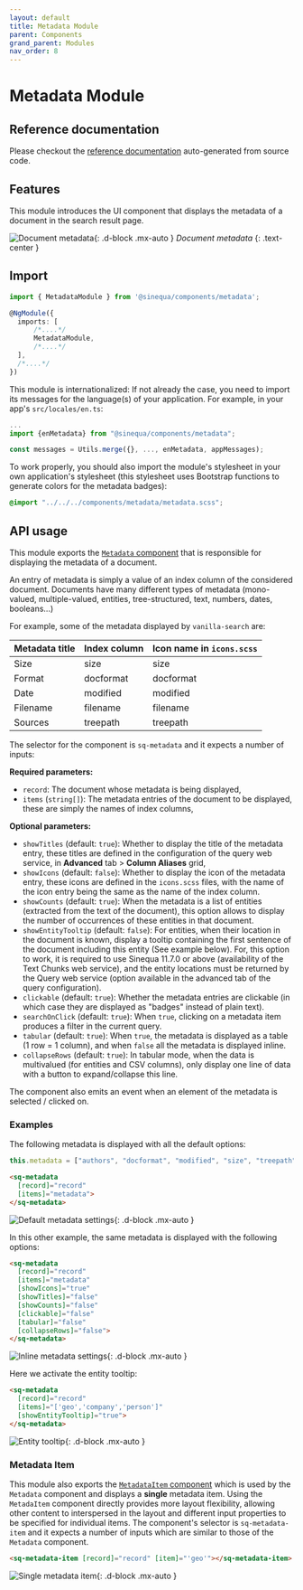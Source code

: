 ```yaml
---
layout: default
title: Metadata Module
parent: Components
grand_parent: Modules
nav_order: 8
---
```


# Metadata Module

## Reference documentation

Please checkout the [reference documentation]({{site.baseurl}}components/modules/MetadataModule.html) auto-generated from source code.

## Features

This module introduces the UI component that displays the metadata of a document in the search result page.

![Document metadata]({{site.baseurl}}assets/modules/metadata/metadata-example.png){: .d-block .mx-auto }
*Document metadata*
{: .text-center }

## Import

```typescript
import { MetadataModule } from '@sinequa/components/metadata';

@NgModule({
  imports: [
      /*....*/
      MetadataModule,
      /*....*/
  ],
  /*....*/
})
```

This module is internationalized: If not already the case, you need to import its messages for the language(s) of your application. For example, in your app's `src/locales/en.ts`:

```ts
...
import {enMetadata} from "@sinequa/components/metadata";

const messages = Utils.merge({}, ..., enMetadata, appMessages);
```

To work properly, you should also import the module's stylesheet in your own application's stylesheet (this stylesheet uses Bootstrap functions to generate colors for the metadata badges):

```scss
@import "../../../components/metadata/metadata.scss";
```

## API usage

This module exports the [`Metadata` component]({{site.baseurl}}components/components/Metadata.html) that is responsible for displaying the metadata of a document.

An entry of metadata is simply a value of an index column of the considered document. Documents have many different types of metadata (mono-valued, multiple-valued, entities, tree-structured, text, numbers, dates, booleans...)

For example, some of the metadata displayed by `vanilla-search` are:

| Metadata title    | Index column  | Icon name in `icons.scss` |
|-------------------|---------------| --------------------------|
| Size              | size          | size                      |
| Format            | docformat     | docformat                 |
| Date              | modified      | modified                  |
| Filename          | filename      | filename                  |
| Sources           | treepath      | treepath                  |

The selector for the component is `sq-metadata` and it expects a number of inputs:

**Required parameters:**

* `record`: The document whose metadata is being displayed,
* `items` (`string[]`): The metadata entries of the document to be displayed, these are simply the names of index columns,

**Optional parameters:**

* `showTitles` (default: `true`): Whether to display the title of the metadata entry, these titles are defined in the configuration of the query web service, in **Advanced** tab > **Column Aliases** grid,
* `showIcons` (default: `false`): Whether to display the icon of the metadata entry, these icons are defined in the `icons.scss` files, with the name of the icon entry being the same as the name of the index column.
* `showCounts` (default: `true`): When the metadata is a list of entities (extracted from the text of the document), this option allows to display the number of occurrences of these entities in that document.
* `showEntityTooltip` (default: `false`): For entities, when their location in the document is known, display a tooltip containing the first sentence of the document including this entity (See example below). For, this option to work, it is required to use Sinequa 11.7.0 or above (availability of the Text Chunks web service), and the entity locations must be returned by the Query web service (option available in the advanced tab of the query configuration).
* `clickable` (default: `true`): Whether the metadata entries are clickable (in which case they are displayed as "badges" instead of plain text).
* `searchOnClick` (default: `true`): When `true`, clicking on a metadata item produces a filter in the current query.
* `tabular` (default: `true`): When `true`, the metadata is displayed as a table (1 row = 1 column), and when `false` all the metadata is displayed inline.
* `collapseRows` (default: `true`): In tabular mode, when the data is multivalued (for entities and CSV columns), only display one line of data with a button to expand/collapse this line.

The component also emits an event when an element of the metadata is selected / clicked on.

### Examples

The following metadata is displayed with all the default options:

```ts
this.metadata = ["authors", "docformat", "modified", "size", "treepath", "filename", "geo", "company"]
```

```html
<sq-metadata
  [record]="record" 
  [items]="metadata">
</sq-metadata>
```

![Default metadata settings]({{site.baseurl}}assets/modules/metadata/metadata-default.png){: .d-block .mx-auto }

In this other example, the same metadata is displayed with the following options:

```html
<sq-metadata 
  [record]="record"
  [items]="metadata"
  [showIcons]="true"
  [showTitles]="false"
  [showCounts]="false"
  [clickable]="false"
  [tabular]="false"
  [collapseRows]="false">
</sq-metadata>
```

![Inline metadata settings]({{site.baseurl}}assets/modules/metadata/metadata-inline.png){: .d-block .mx-auto }

Here we activate the entity tooltip:

```html
<sq-metadata
  [record]="record"
  [items]="['geo','company','person']"
  [showEntityTooltip]="true">
</sq-metadata>
```

![Entity tooltip]({{site.baseurl}}assets/modules/metadata/entity-tooltip.png){: .d-block .mx-auto }

### Metadata Item

This module also exports the [`MetadataItem` component]({{site.baseurl}}components/components/MetadataItem.html) which is used by
the `Metadata` component and displays a **single** metadata item. Using the `MetadaItem` component directly provides more layout flexibility,
allowing other content to interspersed in the layout and different input properties to be specified for individual items. The component's
selector is `sq-metadata-item` and it expects a number of inputs which are similar to those of the `Metadata` component.

```html
<sq-metadata-item [record]="record" [item]="'geo'"></sq-metadata-item>
```

![Single metadata item]({{site.baseurl}}assets/modules/metadata/metadata-item.png){: .d-block .mx-auto }
